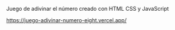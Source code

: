 Juego de adivinar el número creado con HTML CSS y JavaScript

https://juego-adivinar-numero-eight.vercel.app/

